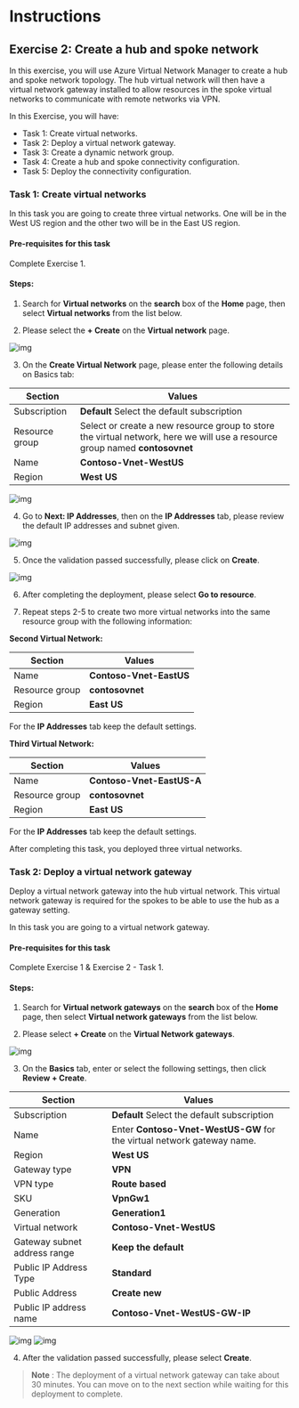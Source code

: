 # Instructions

## Exercise 2: Create a hub and spoke network

In this exercise, you will use Azure Virtual Network Manager to create a hub and spoke network topology. The hub virtual network will then have a virtual network gateway installed to allow resources in the spoke virtual networks to communicate with remote networks via VPN. 

In this Exercise, you will have:

  + Task 1: Create virtual networks.
  + Task 2: Deploy a virtual network gateway.
  + Task 3: Create a dynamic network group.
  + Task 4: Create a hub and spoke connectivity configuration.
  + Task 5: Deploy the connectivity configuration.

### Task 1: Create virtual networks

In this task you are going to create three virtual networks. One will be in the West US region and the other two will be in the East US region.

#### Pre-requisites for this task

Complete Exercise 1.

#### Steps:

1. Search for **Virtual networks** on the **search** box of the **Home** page, then select **Virtual networks** from the list below.

2. Please select the **+ Create** on the **Virtual network** page.

  ![img](../media/vnt1.png)
  
3. On the **Create Virtual Network** page, please enter the following details on Basics tab:

  | Section | Values |
  | ------- | ------ |
  | Subscription | **Default** Select the default subscription |
  | Resource group | Select or create a new resource group to store the virtual network, here we will use a resource group named **contosovnet** |
  | Name | **Contoso-Vnet-WestUS** |
  | Region | **West US** |
  
  ![img](../media/vnt2.png)
  
4. Go to **Next: IP Addresses**, then on the **IP Addresses** tab, please review the default IP addresses and subnet given.
  
  ![img](../media/vnt3.png)
  
5. Once the validation passed successfully, please click on **Create**.

 ![img](../media/vnt4.png)
 
6. After completing the deployment, please select **Go to resource**.

7. Repeat steps 2-5 to create two more virtual networks into the same resource group with the following information:

  **Second Virtual Network:**
  
  | Section | Values |
  | ------- | ------ |
  | Name | **Contoso-Vnet-EastUS** | 
  | Resource group | **contosovnet** |
  | Region | **East US** |
  
  
  For the **IP Addresses** tab keep the default settings.
  
  **Third Virtual Network:**
  
  | Section | Values |
  | ------- | ------ |
  | Name | **Contoso-Vnet-EastUS-A** |
  | Resource group | **contosovnet** |
  | Region | **East US** |
  
  For the **IP Addresses** tab keep the default settings.
  
 After completing this task, you deployed three virtual networks.
 
 ### Task 2: Deploy a virtual network gateway

Deploy a virtual network gateway into the hub virtual network. This virtual network gateway is required for the spokes to be able to use the hub as a gateway setting.

In this task you are going to a virtual network gateway.

#### Pre-requisites for this task

Complete Exercise 1 & Exercise 2 - Task 1.

#### Steps:

1. Search for **Virtual network gateways** on the **search** box of the **Home** page, then select **Virtual network gateways** from the list below.

2. Please select **+ Create** on the **Virtual Network gateways**.

 ![img](../media/vnt5.png)
 
 3. On the **Basics** tab, enter or select the following settings, then click **Review + Create**.

  | Section | Values |
  | ------- | ------ |
  | Subscription | **Default** Select the default subscription |
  | Name | Enter **Contoso-Vnet-WestUS-GW** for the virtual network gateway name. |
  | Region | **West US** |
  | Gateway type| **VPN** |
  | VPN type | **Route based** |
  | SKU | **VpnGw1** |
  | Generation | **Generation1** |
  | Virtual network | **Contoso-Vnet-WestUS** |
  | Gateway subnet address range | **Keep the default** |
  | Public IP Address Type | **Standard** |
  | Public Address | **Create new** |
  | Public IP address name | **Contoso-Vnet-WestUS-GW-IP** |
  
  ![img](../media/vnt6.png)
  ![img](../media/vnt7.png)
  
4.  After the validation passed successfully, please select **Create**.

>**Note** : The deployment of a virtual network gateway can take about 30 minutes. You can move on to the next section while waiting for this deployment to complete.
 
    
